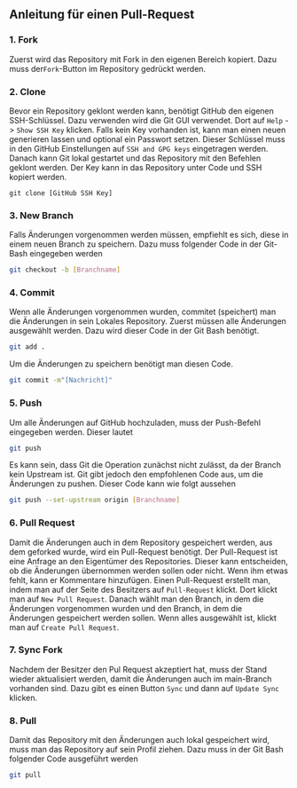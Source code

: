 ## Anleitung für einen Pull-Request

### 1. Fork
Zuerst wird das Repository mit Fork in den eigenen Bereich kopiert. Dazu muss der```Fork```-Button im Repository gedrückt werden.

### 2. Clone
Bevor ein Repository geklont werden kann, benötigt GitHub den eigenen SSH-Schlüssel. Dazu verwenden wird die Git GUI verwendet. Dort auf ```Help``` -> ```Show SSH Key``` klicken. Falls kein Key vorhanden ist, kann man einen neuen generieren lassen und optional ein Passwort setzen. Dieser Schlüssel muss in den GitHub Einstellungen auf ```SSH and GPG keys``` eingetragen werden. Danach kann Git lokal gestartet und das Repository mit den Befehlen geklont werden. Der Key kann in das Repository unter Code und SSH kopiert werden.
```
git clone [GitHub SSH Key]
```

### 3. New Branch 
Falls Änderungen vorgenommen werden müssen, empfiehlt es sich, diese in einem neuen Branch zu speichern. Dazu muss folgender Code in der Git-Bash eingegeben werden
```bash
git checkout -b [Branchname]
```
### 4. Commit
Wenn alle Änderungen vorgenommen wurden, commitet (speichert) man die Änderungen in sein Lokales Repository. Zuerst müssen alle Änderungen ausgewählt werden. Dazu wird dieser Code in der Git Bash benötigt.
```bash
git add .
``` 

Um die Änderungen zu speichern benötigt man diesen Code.
```bash
git commit -m"[Nachricht]"
```

### 5. Push
Um alle Änderungen auf GitHub hochzuladen, muss der Push-Befehl eingegeben werden. Dieser lautet
```bash
git push
```
Es kann sein, dass Git die Operation zunächst nicht zulässt, da der Branch kein Upstream ist. Git gibt jedoch den empfohlenen Code aus, um die Änderungen zu pushen. Dieser Code kann wie folgt aussehen
```bash
git push --set-upstream origin [Branchname]
```

### 6. Pull Request
Damit die Änderungen auch in dem Repository gespeichert werden, aus dem geforked wurde, wird ein Pull-Request benötigt. Der Pull-Request ist eine Anfrage an den Eigentümer des Repositories. Dieser kann entscheiden, ob die Änderungen übernommen werden sollen oder nicht. Wenn ihm etwas fehlt, kann er Kommentare hinzufügen. Einen Pull-Request erstellt man, indem man auf der Seite des Besitzers auf ```Pull-Request``` klickt. Dort klickt man auf ```New Pull Request```. Danach wählt man den Branch, in dem die Änderungen vorgenommen wurden und den Branch, in dem die Änderungen gespeichert werden sollen. Wenn alles ausgewählt ist, klickt man auf ```Create Pull Request```.

### 7. Sync Fork
Nachdem der Besitzer den Pul Request akzeptiert hat, muss der Stand wieder aktualisiert werden, damit die Änderungen auch im main-Branch vorhanden sind. Dazu gibt es einen Button ``Sync`` und dann auf ``Update Sync`` klicken.

### 8. Pull
Damit das Repository mit den Änderungen auch lokal gespeichert wird, muss man das Repository auf sein Profil ziehen. Dazu muss in der Git Bash folgender Code ausgeführt werden
```bash
git pull
```